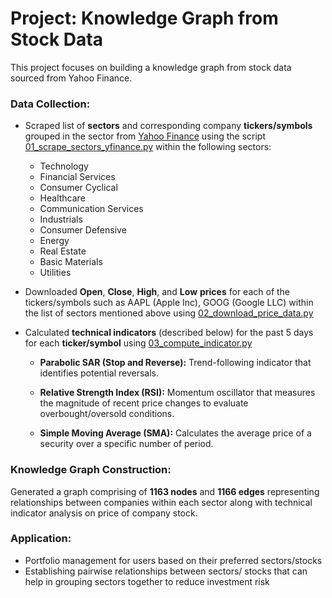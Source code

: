 # Project: Knowledge Graph from Stock Data

This project focuses on building a knowledge graph from stock data sourced from Yahoo Finance. 



### **Data Collection:**
 *   Scraped list of **sectors** and corresponding company **tickers/symbols** grouped in the sector from [Yahoo Finance](https://finance.yahoo.com/) using the script [01_scrape_sectors_yfinance.py](https://github.com/Sirsho1997/Stock-Knowledge-Graph/blob/main/01_scrape_sectors_yfinance.py) within the following sectors:
       * Technology
       * Financial Services
       * Consumer Cyclical
       * Healthcare
       * Communication Services
       * Industrials
       * Consumer Defensive
       * Energy
       * Real Estate
       * Basic Materials
       * Utilities
   *   Downloaded **Open**, **Close**, **High**, and **Low** **prices** for each of the tickers/symbols such as AAPL (Apple Inc), GOOG (Google LLC) within the list of sectors mentioned above using [02_download_price_data.py](https://github.com/Sirsho1997/Stock-Knowledge-Graph/blob/main/02_download_price_data.py)

   * Calculated **technical indicators** (described below) for the past 5 days for each **ticker/symbol** using [03_compute_indicator.py](https://github.com/Sirsho1997/Stock-Knowledge-Graph/blob/main/03_compute_indicator.py)
       *  **Parabolic SAR (Stop and Reverse):** Trend-following indicator that identifies potential reversals. 

       *  **Relative Strength Index (RSI):** Momentum oscillator that measures the magnitude of recent price changes to evaluate overbought/oversold conditions.
       *  **Simple Moving Average (SMA):** Calculates the average price of a security over a specific number of period. 


### **Knowledge Graph Construction:**
 Generated a graph comprising of **1163 nodes** and **1166 edges** representing relationships between companies within each sector along with technical indicator analysis on price of company stock.
     

### **Application:**
 * Portfolio management for users based on their preferred sectors/stocks
 * Establishing pairwise relationships between sectors/ stocks that can help in grouping sectors together to reduce investment risk


